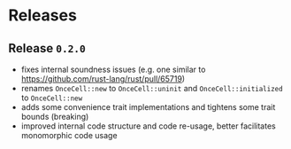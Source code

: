 # Releases

## Release `0.2.0`

- fixes internal soundness issues (e.g. one similar to
  https://github.com/rust-lang/rust/pull/65719)
- renames `OnceCell::new` to `OnceCell::uninit` and `OnceCell::initialized` to
  `OnceCell::new`
- adds some convenience trait implementations and tightens some trait bounds
  (breaking)
- improved internal code structure and code re-usage, better facilitates
  monomorphic code usage

